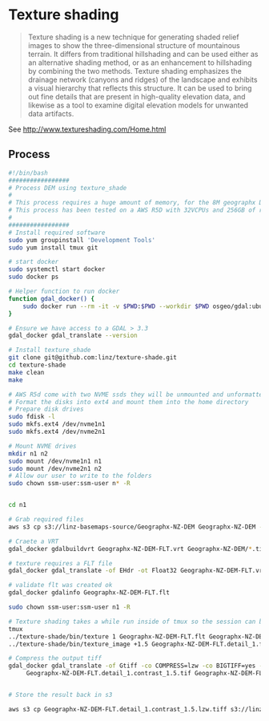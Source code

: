 # Texture shading

> Texture shading is a new technique for generating shaded relief images to show the three-dimensional structure of mountainous terrain. It differs from traditional hillshading and can be used either as an alternative shading method, or as an enhancement to hillshading by combining the two methods. Texture shading emphasizes the drainage network (canyons and ridges) of the landscape and exhibits a visual hierarchy that reflects this structure. It can be used to bring out fine details that are present in high-quality elevation data, and likewise as a tool to examine digital elevation models for unwanted data artifacts.

See http://www.textureshading.com/Home.html


## Process

```bash
#!/bin/bash
#################
# Process DEM using texture_shade
#
# This process requires a huge amount of memory, for the 8M geographx DEM it requires around 100GB of free memory
# This process has been tested on a AWS R5D with 32VCPUs and 256GB of ram, starting with a base AWS centos image
# 
#################
# Install required software
sudo yum groupinstall 'Development Tools'
sudo yum install tmux git

# start docker
sudo systemctl start docker
sudo docker ps

# Helper function to run docker 
function gdal_docker() {
    sudo docker run --rm -it -v $PWD:$PWD --workdir $PWD osgeo/gdal:ubuntu-small-3.3.3 "$@"
}

# Ensure we have access to a GDAL > 3.3
gdal_docker gdal_translate --version

# Install texture_shade
git clone git@github.com:linz/texture-shade.git
cd texture-shade
make clean
make

# AWS R5d come with two NVME ssds they will be unmounted and unformatted to begin with
# Format the disks into ext4 and mount them into the home directory
# Prepare disk drives
sudo fdisk -l
sudo mkfs.ext4 /dev/nvme1n1
sudo mkfs.ext4 /dev/nvme2n1

# Mount NVME drives
mkdir n1 n2
sudo mount /dev/nvme1n1 n1
sudo mount /dev/nvme2n1 n2
# Allow our user to write to the folders
sudo chown ssm-user:ssm-user n* -R


cd n1

# Grab required files
aws s3 cp s3://linz-basemaps-source/Geographx-NZ-DEM Geographx-NZ-DEM --recursive

# Craete a VRT
gdal_docker gdalbuildvrt Geographx-NZ-DEM-FLT.vrt Geographx-NZ-DEM/*.tif

# texture requires a FLT file
gdal_docker gdal_translate -of EHdr -ot Float32 Geographx-NZ-DEM-FLT.vrt Geographx-NZ-DEM-FLT.flt

# validate flt was created ok
gdal_docker gdalinfo Geographx-NZ-DEM-FLT.flt

sudo chown ssm-user:ssm-user n1 -R

# Texture shading takes a while run inside of tmux so the session can be resumed with `tmux attach`
tmux 
../texture-shade/bin/texture 1 Geographx-NZ-DEM-FLT.flt Geographx-NZ-DEM-FLT.detail_1.flt
../texture-shade/bin/texture_image +1.5 Geographx-NZ-DEM-FLT.detail_1.flt Geographx-NZ-DEM-FLT.detail_1.contrast_1.5.tif # texture-shade only allows ".tif"

# Compress the output tiff
gdal_docker gdal_translate -of Gtiff -co COMPRESS=lzw -co BIGTIFF=yes -co NUM_THREADS=ALL_CPUS -co TILED=yes \
     Geographx-NZ-DEM-FLT.detail_1.contrast_1.5.tif Geographx-NZ-DEM-FLT.detail_1.contrast_1.5.lzw.tiff


# Store the result back in s3

aws s3 cp Geographx-NZ-DEM-FLT.detail_1.contrast_1.5.lzw.tiff s3://linz-basemaps-source/Geographx-NZ-DEM-FLT/
```